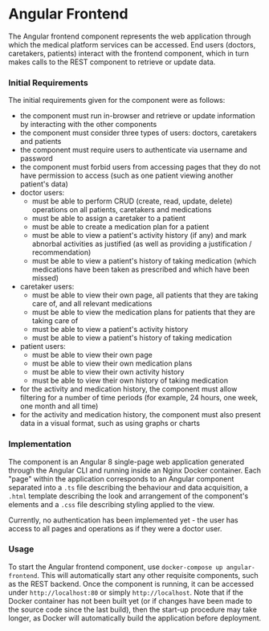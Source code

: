 # Angular Frontend

The Angular frontend component represents the web application through which the medical platform services can be accessed. End users (doctors, caretakers, patients) interact
with the frontend component, which in turn makes calls to the REST component to retrieve or update data.

### Initial Requirements

The initial requirements given for the component were as follows:
- the component must run in-browser and retrieve or update information by interacting with the other components
- the component must consider three types of users: doctors, caretakers and patients
- the component must require users to authenticate via username and password
- the component must forbid users from accessing pages that they do not have permission to access (such as one patient viewing another patient's data)
- doctor users:
  - must be able to perform CRUD (create, read, update, delete) operations on all patients, caretakers and medications
  - must be able to assign a caretaker to a patient
  - must be able to create a medication plan for a patient
  - must be able to view a patient's activity history (if any) and mark abnorbal activities as justified (as well as providing a justification / recommendation)
  - must be able to view a patient's history of taking medication (which medications have been taken as prescribed and which have been missed)
- caretaker users:
  - must be able to view their own page, all patients that they are taking care of, and all relevant medications
  - must be able to view the medication plans for patients that they are taking care of
  - must be able to view a patient's activity history
  - must be able to view a patient's history of taking medication
- patient users:
  - must be able to view their own page
  - must be able to view their own medication plans
  - must be able to view their own activity history
  - must be able to view their own history of taking medication
- for the activity and medication history, the component must allow filtering for a number of time periods (for example, 24 hours, one week, one month and all time)
- for the activity and medication history, the component must also present data in a visual format, such as using graphs or charts

### Implementation

The component is an Angular 8 single-page web application generated through the Angular CLI and running inside an Nginx Docker container.
Each "page" within the application corresponds to an Angular component separated into a `.ts` file describing the behaviour and data acquisition, a `.html` template describing
the look and arrangement of the component's elements and a `.css` file describing styling applied to the view.

Currently, no authentication has been implemented yet - the user has access to all pages and operations as if they were a doctor user.

### Usage

To start the Angular frontend component, use `docker-compose up angular-frontend`. This will automatically start any other requisite components, such as the REST backend.
Once the component is running, it can be accessed under `http://localhost:80` or simply `http://localhost`.
Note that if the Docker container has not been built yet (or if changes have been made to the source code since the last build), then the start-up procedure may take longer,
as Docker will automatically build the application before deployment.
